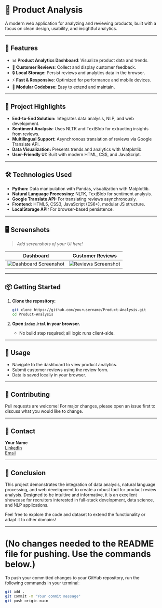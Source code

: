 # 🛒 Product Analysis

A modern web application for analyzing and reviewing products, built with a focus on clean design, usability, and insightful analytics.

---

## 🚀 Features

- 📊 **Product Analytics Dashboard**: Visualize product data and trends.
- 📝 **Customer Reviews**: Collect and display customer feedback.
- 🔒 **Local Storage**: Persist reviews and analytics data in the browser.
- ⚡ **Fast & Responsive**: Optimized for performance and mobile devices.
- 🧩 **Modular Codebase**: Easy to extend and maintain.

---

## 🌟 Project Highlights

- **End-to-End Solution:** Integrates data analysis, NLP, and web development.
- **Sentiment Analysis:** Uses NLTK and TextBlob for extracting insights from reviews.
- **Multilingual Support:** Asynchronous translation of reviews via Google Translate API.
- **Data Visualization:** Presents trends and analytics with Matplotlib.
- **User-Friendly UI:** Built with modern HTML, CSS, and JavaScript.

---

## 🛠️ Technologies Used

- **Python:** Data manipulation with Pandas, visualization with Matplotlib.
- **Natural Language Processing:** NLTK, TextBlob for sentiment analysis.
- **Google Translate API:** For translating reviews asynchronously.
- **Frontend:** HTML5, CSS3, JavaScript (ES6+), modular JS structure.
- **LocalStorage API:** For browser-based persistence.

---

## 🖥️ Screenshots

> _Add screenshots of your UI here!_

| Dashboard | Customer Reviews |
|-----------|-----------------|
| ![Dashboard Screenshot](static/img/dashboard-placeholder.png) | ![Reviews Screenshot](static/img/reviews-placeholder.png) |

---

## 📦 Getting Started

1. **Clone the repository:**
   ```bash
   git clone https://github.com/yourusername/Product-Analysis.git
   cd Product-Analysis
   ```

2. **Open `index.html` in your browser.**
   - No build step required; all logic runs client-side.

---

## 📝 Usage

- Navigate to the dashboard to view product analytics.
- Submit customer reviews using the review form.
- Data is saved locally in your browser.

---

## 🤝 Contributing

Pull requests are welcome! For major changes, please open an issue first to discuss what you would like to change.

---

## 📧 Contact

**Your Name**  
[LinkedIn](https://www.linkedin.com/in/yourprofile)  
[Email](mailto:your.email@example.com)

---

## 🎯 Conclusion

This project demonstrates the integration of data analysis, natural language processing, and web development to create a robust tool for product review analysis. Designed to be intuitive and informative, it is an excellent showcase for recruiters interested in full-stack development, data science, and NLP applications.

Feel free to explore the code and dataset to extend the functionality or adapt it to other domains!

---

# (No changes needed to the README file for pushing. Use the commands below.)

To push your committed changes to your GitHub repository, run the following commands in your terminal:

```bash
git add .
git commit -m "Your commit message"
git push origin main
```
